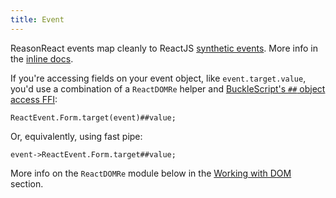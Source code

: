 ```yaml
---
title: Event
---
```


ReasonReact events map cleanly to ReactJS [synthetic events](https://reactjs.org/docs/events.html). More info in the [inline docs](https://github.com/reasonml/reason-react/blob/master/src/ReactEvent.rei#L1).

If you're accessing fields on your event object, like `event.target.value`, you'd use a combination of a `ReactDOMRe` helper and [BuckleScript's `##` object access FFI](https://bucklescript.github.io/docs/en/object.html#accessors):

```reason
ReactEvent.Form.target(event)##value;
```

Or, equivalently, using fast pipe:

```reason
event->ReactEvent.Form.target##value;
```

More info on the `ReactDOMRe` module below in the [Working with DOM](dom.md) section.
